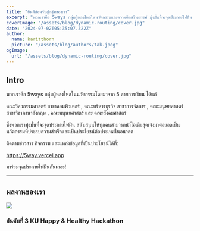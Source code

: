 ```yaml
---
title: "ยินดีต้อนรับสู่กลุ่มของเรา"
excerpt: "พวกเราคือ 5ways กลุ่มผู้หลงใหลในนวัตกรรมและความคิดสร้างสรรค์ มุ่งมั่นที่จะจุดประกายไฟฝัน สนับสนุนให้ทุกคนสามารถนำไอเดียสุดเจ๋งมาต่อยอดเป็น IDEA ที่ประสบความสำเร็จ"
coverImage: "/assets/blog/dynamic-routing/cover.jpg"
date: "2024-07-02T05:35:07.322Z"
author:
  name: karitthorn
  picture: "/assets/blog/authors/tak.jpeg"
ogImage:
  url: "/assets/blog/dynamic-routing/cover.jpg"
---
```




## Intro

พวกเราคือ 5ways กลุ่มผู้หลงใหลในนวัตกรรมโดยมาจาก 5 สายการเรียน ได้แก่ 

คณะวิศวกรรมศาสตร์ สาขาคอมพิวเตอร์ , คณะบริหารธุรกิจ สาขาการจัดการ , คณะมนุษยศาสตร์ สาขาวิชาภาษาอังกฤษ , คณะมนุษยศาสตร์ และ คณะสังคมศาสตร์ 

ซึ่งพวกเรามุ่งมั่นที่จะจุดประกายไฟฝัน สนับสนุนให้ทุกคนสามารถนำไอเดียสุดเจ๋งมาต่อยอดเป็นนวัตกรรมที่ประสบความสำเร็จและเป็นประโยชน์ต่อประเทศในอนาคต

ติดตามข่าวสาร กิจกรรม และแหล่งข้อมูลที่เป็นประโยชน์ได้ที่:

https://5way.vercel.app

มาร่วมจุดประกายไฟฝันกันเถอะ!

---


## ผลงานของเรา

![](https://media.discordapp.net/attachments/1258043607802450034/1258047969916223550/g.jpg?ex=66869ff9&is=66854e79&hm=4071ffb111db962f6963c67a27afc7c9edf50df38f59eb63d318573b42596333&=&format=webp&width=1706&height=1137)

### อันดับที่ 3 KU Happy & Healthy Hackathon